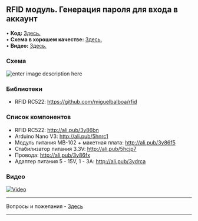 ## RFID модуль. Генерация пароля для входа в аккаунт
• **Код:** [Здесь.](/all_here/104/code.txt)  
• **Схема в хорошем качестве:** [Здесь.](https://i.imgur.com/H8iyljh.jpg)  
• **Видео:** [Здесь.](https://youtu.be/W3l_Y6CUsN0)  

### Схема
![enter image description here](https://i.imgur.com/H8iyljh.jpg)

### Библиотеки
- RFID RC522: https://github.com/miguelbalboa/rfid

### Список компонентов
- RFID RC522: http://ali.pub/3y86bn  
- Arduino Nano V3: http://ali.pub/5hnrc1
- Модуль питания MB-102 + макетная плата: http://ali.pub/3y86f5  
- Стабилизатор питания 3.3V: http://ali.pub/5hcjp7  
- Провода: http://ali.pub/3y86fx  
- Адаптер питания 5 - 15V, 1 - 3A: http://ali.pub/3ydrca  

### Видео
[![Video](https://img.youtube.com/vi/W3l_Y6CUsN0/maxresdefault.jpg)](https://youtu.be/W3l_Y6CUsN0)

---

Вопросы и пожелания - [Здесь](https://www.youtube.com/c/Bytevideo/)

---
